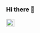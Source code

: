 ### Hi there 👋
<a href="https://www.linkedin.com/in/miguelmchavez/" target="_blank">
  <img align="left" alt="Miguel's LinkedIn" width="22px" src="https://raw.githubusercontent.com/peterthehan/peterthehan/master/assets/linkedin.svg" />
</a>

<!--
**miguelmchavez/miguelmchavez** is a ✨ _special_ ✨ repository because its `README.md` (this file) appears on your GitHub profile.

Here are some ideas to get you started:

- 🔭 I’m currently working on ...
- 🌱 I’m currently learning ...
- 👯 I’m looking to collaborate on ...
- 🤔 I’m looking for help with ...
- 💬 Ask me about ...
- 📫 How to reach me: ...
- 😄 Pronouns: ...
- ⚡ Fun fact: ...
-->
